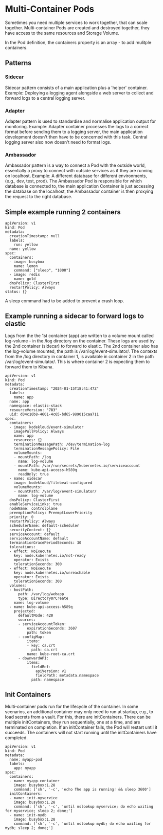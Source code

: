 # Multi-Container Pods

Sometimes you need multiple services to work together, that can scale together.
Multi-container Pods are created and destroyed together, they have access to the same resources and Storage Volume.

In the Pod definition, the containers property is an array - to add mulitple containers.


## Patterns
### Sidecar
Sidecar pattern consists of a main application plus a 'helper' container.
Example: Deploying a logging agent alongside a web server to collect and forward logs to a central logging server.

### Adapter
Adapter pattern is used to standardise and normalise application output for monitoring.
Example: Adapter container processes the logs to a correct format before sending them to a logging server, the main application development doesn't then have to be concerned with this task. Central logging server also now doesn't need to format logs.

### Ambassador
Ambassador pattern is a way to connect a Pod with the outside world, essentially a proxy to connect with outside services as if they are running on localhost.
Example: A different database for different environments, (e.g., dev, test, prod). The Ambassador Pod is responsible for which database is connected to, the main application Container is just accessing the database on the localhost, the Ambassador container is then proxying the request to the right database.


## Simple example running 2 containers

```
apiVersion: v1
kind: Pod
metadata:
  creationTimestamp: null
  labels:
    run: yellow
  name: yellow
spec:
  containers:
  - image: busybox
    name: lemon
    command: ["sleep", "1000"]
  - image: redis
    name: gold
  dnsPolicy: ClusterFirst
  restartPolicy: Always
status: {}
```
A sleep command had to be added to prevent a crash loop.

## Example running a sidecar to forward logs to elastic

Logs from the the 1st container (app) are written to a volume mount called log-volume - in the /log directory on the container.
These logs are used by the 2nd container (sidecar) to forward to elastic. The 2nd container also has the log-volume mounted, the path is /var/log/event-simulator/.
The contexts from the /log directory in container 1, is available in container 2 in the path /var/log/event-simulator/. This is where container 2 is expecting them to forward them to Kibana.

```
apiVersion: v1
kind: Pod
metadata:
  creationTimestamp: "2024-01-15T18:41:47Z"
  labels:
    name: app
  name: app
  namespace: elastic-stack
  resourceVersion: "783"
  uid: d04c10b8-4601-4c65-bd65-989015caa711
spec:
  containers:
  - image: kodekloud/event-simulator
    imagePullPolicy: Always
    name: app
    resources: {}
    terminationMessagePath: /dev/termination-log
    terminationMessagePolicy: File
    volumeMounts:
    - mountPath: /log
      name: log-volume
    - mountPath: /var/run/secrets/kubernetes.io/serviceaccount
      name: kube-api-access-h589q
      readOnly: true
  - name: sidecar
    image: kodekloud/filebeat-configured
    volumeMounts:
    - mountPath: /var/log/event-simulator/
      name: log-volume
  dnsPolicy: ClusterFirst
  enableServiceLinks: true
  nodeName: controlplane
  preemptionPolicy: PreemptLowerPriority
  priority: 0
  restartPolicy: Always
  schedulerName: default-scheduler
  securityContext: {}
  serviceAccount: default
  serviceAccountName: default
  terminationGracePeriodSeconds: 30
  tolerations:
  - effect: NoExecute
    key: node.kubernetes.io/not-ready
    operator: Exists
    tolerationSeconds: 300
  - effect: NoExecute
    key: node.kubernetes.io/unreachable
    operator: Exists
    tolerationSeconds: 300
  volumes:
  - hostPath:
      path: /var/log/webapp
      type: DirectoryOrCreate
    name: log-volume
  - name: kube-api-access-h589q
    projected:
      defaultMode: 420
      sources:
      - serviceAccountToken:
          expirationSeconds: 3607
          path: token
      - configMap:
          items:
          - key: ca.crt
            path: ca.crt
          name: kube-root-ca.crt
      - downwardAPI:
          items:
          - fieldRef:
              apiVersion: v1
              fieldPath: metadata.namespace
            path: namespace
```

## Init Containers

Multi-container pods run for the lifecycle of the container. In some scenarios, an additional container may only need to run at startup, e.g., to load secrets from a vault.
For this, there are initContainers. There can be multiple initContainers, they run sequentially, one at a time, and are terminated on completion. If an initContainer fails, the Pod will restart until it succeeds. The containers will not start running until the initContainers have completed.

```
apiVersion: v1
kind: Pod
metadata:
  name: myapp-pod
  labels:
    app: myapp
spec:
  containers:
  - name: myapp-container
    image: busybox:1.28
    command: ['sh', '-c', 'echo The app is running! && sleep 3600']
  initContainers:
  - name: init-myservice
    image: busybox:1.28
    command: ['sh', '-c', 'until nslookup myservice; do echo waiting for myservice; sleep 2; done;']
  - name: init-mydb
    image: busybox:1.28
    command: ['sh', '-c', 'until nslookup mydb; do echo waiting for mydb; sleep 2; done;']
```

